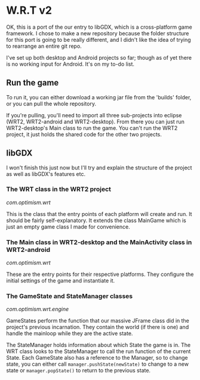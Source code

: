 # W.R.T v2

OK, this is a port of the our entry to libGDX, which is a cross-platform game framework. I chose to make a new repository because the folder structure for this port is going to be really different, and I didn't like the idea of trying to rearrange an entire git repo.

I've set up both desktop and Android projects so far; though as of yet there is no working input for Android. It's on my to-do list.

## Run the game

To run it, you can either download a working jar file from the 'builds' folder, or you can pull the whole repository.

If you're pulling, you'll need to import all three sub-projects into eclipse (WRT2, WRT2-android and WRT2-desktop). From there you can just run WRT2-desktop's Main class to run the game. You can't run the WRT2 project, it just holds the shared code for the other two projects.

## libGDX

I won't finish this just now but I'll try and explain the structure of the project as well as libGDX's features etc.

### The WRT class in the WRT2 project
_com.optimism.wrt_

This is the class that the entry points of each platform will create and run. It should be fairly self-explanatory. It extends the class MainGame which is just an empty game class I made for convenience.

### The Main class in WRT2-desktop and the MainActivity class in WRT2-android
_com.optimism.wrt_

These are the entry points for their respective platforms. They configure the initial settings of the game and instantiate it.

### The GameState and StateManager classes
_com.optimism.wrt.engine_

GameStates perform the function that our massive JFrame class did in the project's previous incarnation. They contain the world (if there is one) and handle the mainloop while they are the active state.

The StateManager holds information about which State the game is in. The WRT class looks to the StateManager to call the run function of the current State. Each GameState also has a reference to the Manager, so to change state, you can either call `manager.pushState(newState)` to change to a new state or `manager.popState()` to return to the previous state.

